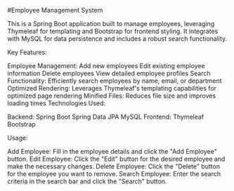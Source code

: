 
#Employee Management System

This is a Spring Boot application built to manage employees, leveraging Thymeleaf for templating and Bootstrap for frontend styling. It integrates with MySQL for data persistence and includes a robust search functionality.

Key Features:

Employee Management:
Add new employees
Edit existing employee information
Delete employees
View detailed employee profiles
Search Functionality:
Efficiently search employees by name, email, or department
Optimized Rendering:
Leverages Thymeleaf's templating capabilities for optimized page rendering
Minified Files:
Reduces file size and improves loading times
Technologies Used:

Backend:
Spring Boot
Spring Data JPA
MySQL
Frontend:
Thymeleaf
Bootstrap

Usage:

Add Employee: Fill in the employee details and click the "Add Employee" button.
Edit Employee: Click the "Edit" button for the desired employee and make the necessary changes.
Delete Employee: Click the "Delete" button for the employee you want to remove.
Search Employee: Enter the search criteria in the search bar and click the "Search" button.
